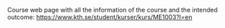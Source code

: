 Course web page with all the information of the course and the intended outcome: https://www.kth.se/student/kurser/kurs/ME1003?l=en
